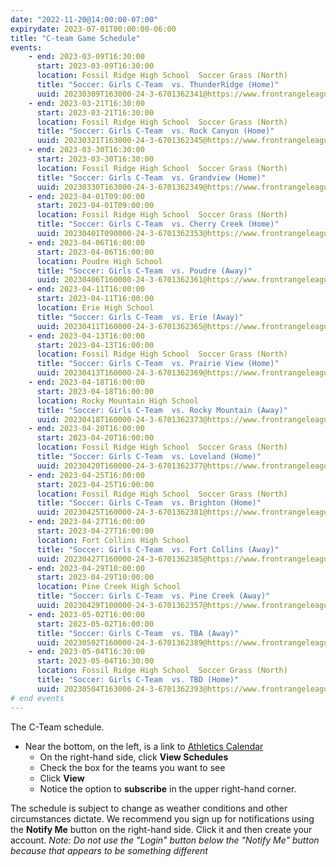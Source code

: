 ```yaml
---
date: "2022-11-20@14:00:00-07:00"
expirydate: 2023-07-01T00:00:00-06:00
title: "C-team Game Schedule"
events:
    - end: 2023-03-09T16:30:00
      start: 2023-03-09T16:30:00
      location: Fossil Ridge High School  Soccer Grass (North)
      title: "Soccer: Girls C-Team  vs. ThunderRidge (Home)"
      uuid: 20230309T163000-24-3-6701362341@https://www.frontrangeleague.org
    - end: 2023-03-21T16:30:00
      start: 2023-03-21T16:30:00
      location: Fossil Ridge High School  Soccer Grass (North)
      title: "Soccer: Girls C-Team  vs. Rock Canyon (Home)"
      uuid: 20230321T163000-24-3-6701362345@https://www.frontrangeleague.org
    - end: 2023-03-30T16:30:00
      start: 2023-03-30T16:30:00
      location: Fossil Ridge High School  Soccer Grass (North)
      title: "Soccer: Girls C-Team  vs. Grandview (Home)"
      uuid: 20230330T163000-24-3-6701362349@https://www.frontrangeleague.org
    - end: 2023-04-01T09:00:00
      start: 2023-04-01T09:00:00
      location: Fossil Ridge High School  Soccer Grass (North)
      title: "Soccer: Girls C-Team  vs. Cherry Creek (Home)"
      uuid: 20230401T090000-24-3-6701362353@https://www.frontrangeleague.org
    - end: 2023-04-06T16:00:00
      start: 2023-04-06T16:00:00
      location: Poudre High School
      title: "Soccer: Girls C-Team  vs. Poudre (Away)"
      uuid: 20230406T160000-24-3-6701362361@https://www.frontrangeleague.org
    - end: 2023-04-11T16:00:00
      start: 2023-04-11T16:00:00
      location: Erie High School
      title: "Soccer: Girls C-Team  vs. Erie (Away)"
      uuid: 20230411T160000-24-3-6701362365@https://www.frontrangeleague.org
    - end: 2023-04-13T16:00:00
      start: 2023-04-13T16:00:00
      location: Fossil Ridge High School  Soccer Grass (North)
      title: "Soccer: Girls C-Team  vs. Prairie View (Home)"
      uuid: 20230413T160000-24-3-6701362369@https://www.frontrangeleague.org
    - end: 2023-04-18T16:00:00
      start: 2023-04-18T16:00:00
      location: Rocky Mountain High School
      title: "Soccer: Girls C-Team  vs. Rocky Mountain (Away)"
      uuid: 20230418T160000-24-3-6701362373@https://www.frontrangeleague.org
    - end: 2023-04-20T16:00:00
      start: 2023-04-20T16:00:00
      location: Fossil Ridge High School  Soccer Grass (North)
      title: "Soccer: Girls C-Team  vs. Loveland (Home)"
      uuid: 20230420T160000-24-3-6701362377@https://www.frontrangeleague.org
    - end: 2023-04-25T16:00:00
      start: 2023-04-25T16:00:00
      location: Fossil Ridge High School  Soccer Grass (North)
      title: "Soccer: Girls C-Team  vs. Brighton (Home)"
      uuid: 20230425T160000-24-3-6701362381@https://www.frontrangeleague.org
    - end: 2023-04-27T16:00:00
      start: 2023-04-27T16:00:00
      location: Fort Collins High School
      title: "Soccer: Girls C-Team  vs. Fort Collins (Away)"
      uuid: 20230427T160000-24-3-6701362385@https://www.frontrangeleague.org
    - end: 2023-04-29T10:00:00
      start: 2023-04-29T10:00:00
      location: Pine Creek High School
      title: "Soccer: Girls C-Team  vs. Pine Creek (Away)"
      uuid: 20230429T100000-24-3-6701362357@https://www.frontrangeleague.org
    - end: 2023-05-02T16:00:00
      start: 2023-05-02T16:00:00
      title: "Soccer: Girls C-Team  vs. TBA (Away)"
      uuid: 20230502T160000-24-3-6701362389@https://www.frontrangeleague.org
    - end: 2023-05-04T16:30:00
      start: 2023-05-04T16:30:00
      location: Fossil Ridge High School  Soccer Grass (North)
      title: "Soccer: Girls C-Team  vs. TBD (Home)"
      uuid: 20230504T163000-24-3-6701362393@https://www.frontrangeleague.org
# end events
---
```


The C-Team schedule.

<!--more-->

* Near the bottom, on the left, is a link to [Athletics
  Calendar][athletic-schedules]
    * On the right-hand side, click **View Schedules**
    * Check the box for the teams you want to see
    * Click **View**
    * Notice the option to **subscribe** in the upper right-hand corner.

The schedule is subject to change as weather conditions and other circumstances
dictate. We recommend you sign up for notifications using the **Notify Me**
button on the right-hand side. Click it and then create your account. *Note: Do
not use the "Login" button below the "Notify Me" button because that appears to
be something different*

[frh-schedules]: https://frh.psdschools.org/about-our-school/calendars-schedules
[athletic-schedules]: http://www.frontrangeleague.org/g5-bin/client.cgi?G5genie=812&school_id=5
